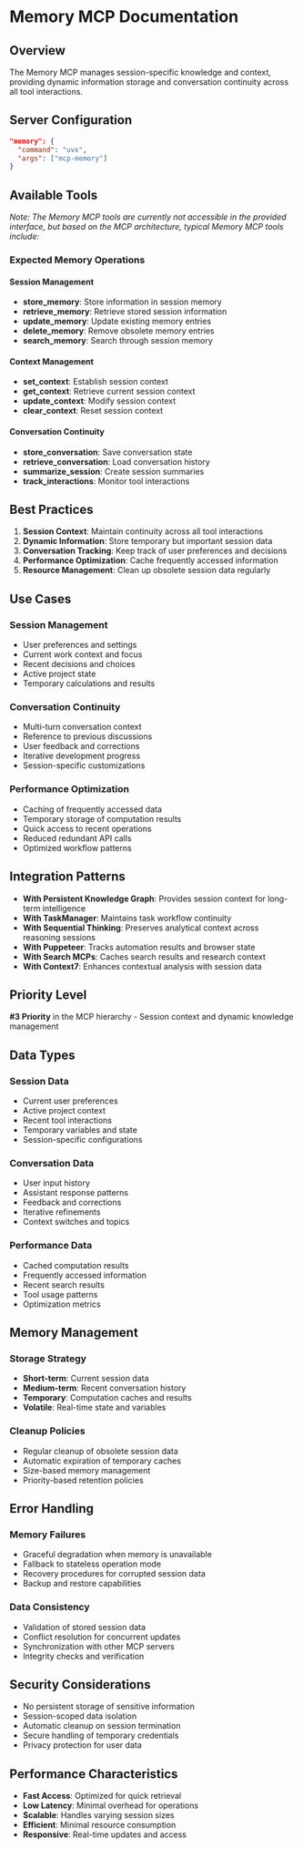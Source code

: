 # Memory MCP Documentation

## Overview
The Memory MCP manages session-specific knowledge and context, providing dynamic information storage and conversation continuity across all tool interactions.

## Server Configuration
```json
"memory": {
  "command": "uvx",
  "args": ["mcp-memory"]
}
```

## Available Tools

*Note: The Memory MCP tools are currently not accessible in the provided interface, but based on the MCP architecture, typical Memory MCP tools include:*

### Expected Memory Operations

#### Session Management
- **store_memory**: Store information in session memory
- **retrieve_memory**: Retrieve stored session information
- **update_memory**: Update existing memory entries
- **delete_memory**: Remove obsolete memory entries
- **search_memory**: Search through session memory

#### Context Management
- **set_context**: Establish session context
- **get_context**: Retrieve current session context
- **update_context**: Modify session context
- **clear_context**: Reset session context

#### Conversation Continuity
- **store_conversation**: Save conversation state
- **retrieve_conversation**: Load conversation history
- **summarize_session**: Create session summaries
- **track_interactions**: Monitor tool interactions

## Best Practices

1. **Session Context**: Maintain continuity across all tool interactions
2. **Dynamic Information**: Store temporary but important session data
3. **Conversation Tracking**: Keep track of user preferences and decisions
4. **Performance Optimization**: Cache frequently accessed information
5. **Resource Management**: Clean up obsolete session data regularly

## Use Cases

### Session Management
- User preferences and settings
- Current work context and focus
- Recent decisions and choices
- Active project state
- Temporary calculations and results

### Conversation Continuity
- Multi-turn conversation context
- Reference to previous discussions
- User feedback and corrections
- Iterative development progress
- Session-specific customizations

### Performance Optimization
- Caching of frequently accessed data
- Temporary storage of computation results
- Quick access to recent operations
- Reduced redundant API calls
- Optimized workflow patterns

## Integration Patterns

- **With Persistent Knowledge Graph**: Provides session context for long-term intelligence
- **With TaskManager**: Maintains task workflow continuity
- **With Sequential Thinking**: Preserves analytical context across reasoning sessions
- **With Puppeteer**: Tracks automation results and browser state
- **With Search MCPs**: Caches search results and research context
- **With Context7**: Enhances contextual analysis with session data

## Priority Level
**#3 Priority** in the MCP hierarchy - Session context and dynamic knowledge management

## Data Types

### Session Data
- Current user preferences
- Active project context
- Recent tool interactions
- Temporary variables and state
- Session-specific configurations

### Conversation Data
- User input history
- Assistant response patterns
- Feedback and corrections
- Iterative refinements
- Context switches and topics

### Performance Data
- Cached computation results
- Frequently accessed information
- Recent search results
- Tool usage patterns
- Optimization metrics

## Memory Management

### Storage Strategy
- **Short-term**: Current session data
- **Medium-term**: Recent conversation history
- **Temporary**: Computation caches and results
- **Volatile**: Real-time state and variables

### Cleanup Policies
- Regular cleanup of obsolete session data
- Automatic expiration of temporary caches
- Size-based memory management
- Priority-based retention policies

## Error Handling

### Memory Failures
- Graceful degradation when memory is unavailable
- Fallback to stateless operation mode
- Recovery procedures for corrupted session data
- Backup and restore capabilities

### Data Consistency
- Validation of stored session data
- Conflict resolution for concurrent updates
- Synchronization with other MCP servers
- Integrity checks and verification

## Security Considerations

- No persistent storage of sensitive information
- Session-scoped data isolation
- Automatic cleanup on session termination
- Secure handling of temporary credentials
- Privacy protection for user data

## Performance Characteristics

- **Fast Access**: Optimized for quick retrieval
- **Low Latency**: Minimal overhead for operations
- **Scalable**: Handles varying session sizes
- **Efficient**: Minimal resource consumption
- **Responsive**: Real-time updates and access